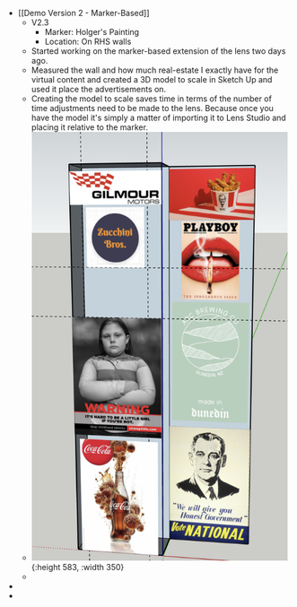 - [[Demo Version 2 - Marker-Based]]
	- V2.3
		- Marker: Holger's Painting
		- Location: On RHS walls
	- Started working on the marker-based extension of the lens two days ago.
	- Measured the wall and how much real-estate I exactly have for the virtual content and created a 3D model to scale in Sketch Up and used it place the advertisements on.
	- Creating the model to scale saves time in terms of the number of time adjustments need to be made to the lens.  Because once you have the model it's simply a matter of importing it to Lens Studio and placing it relative to the marker.
	- ![image.png](../assets/image_1671799289519_0.png){:height 583, :width 350}
	-
-
-